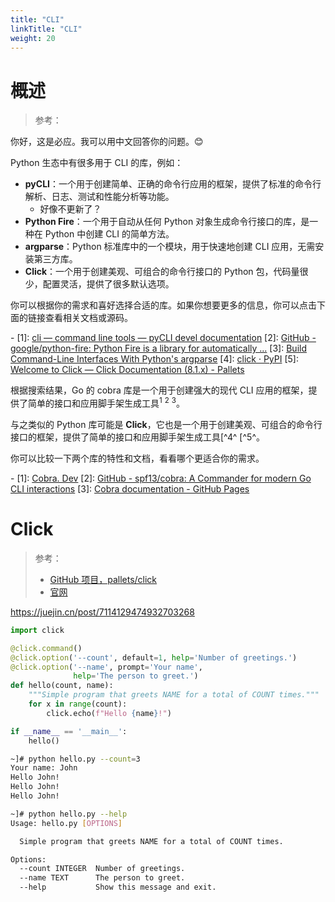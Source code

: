 ```yaml
---
title: "CLI"
linkTitle: "CLI"
weight: 20
---
```


# 概述

> 参考：

你好，这是必应。我可以用中文回答你的问题。😊

Python 生态中有很多用于 CLI 的库，例如：

- **pyCLI**：一个用于创建简单、正确的命令行应用的框架，提供了标准的命令行解析、日志、测试和性能分析等功能。
  - 好像不更新了？
- **Python Fire**：一个用于自动从任何 Python 对象生成命令行接口的库，是一种在 Python 中创建 CLI 的简单方法。
- **argparse**：Python 标准库中的一个模块，用于快速地创建 CLI 应用，无需安装第三方库。
- **Click**：一个用于创建美观、可组合的命令行接口的 Python 包，代码量很少，配置灵活，提供了很多默认选项。

你可以根据你的需求和喜好选择合适的库。如果你想要更多的信息，你可以点击下面的链接查看相关文档或源码。

\-
\[1]: [cli — command line tools — pyCLI devel documentation](https://pythonhosted.org/pyCLI/)
\[2]: [GitHub - google/python-fire: Python Fire is a library for automatically ...](https://github.com/google/python-fire)
\[3]: [Build Command-Line Interfaces With Python's argparse](https://realpython.com/command-line-interfaces-python-argparse/)
\[4]: [click · PyPI](https://pypi.org/project/click/)
\[5]: [Welcome to Click — Click Documentation (8.1.x) - Pallets](https://click.palletsprojects.com/)

根据搜索结果，Go 的 cobra 库是一个用于创建强大的现代 CLI 应用的框架，提供了简单的接口和应用脚手架生成工具<sup>1</sup> <sup>2</sup> <sup>3</sup>。

与之类似的 Python 库可能是 **Click**，它也是一个用于创建美观、可组合的命令行接口的框架，提供了简单的接口和应用脚手架生成工具[^4^ [^5^。

你可以比较一下两个库的特性和文档，看看哪个更适合你的需求。

\-
\[1]: [Cobra. Dev](https://cobra.dev/)
\[2]: [GitHub - spf13/cobra: A Commander for modern Go CLI interactions](https://github.com/spf13/cobra)
\[3]: [Cobra documentation - GitHub Pages](https://umarcor.github.io/cobra/)

# Click

> 参考：
> 
> - [GitHub 项目，pallets/click](https://github.com/pallets/click)
> - [官网](https://click.palletsprojects.com/)

 https://juejin.cn/post/7114129474932703268

```python
import click

@click.command()
@click.option('--count', default=1, help='Number of greetings.')
@click.option('--name', prompt='Your name',
              help='The person to greet.')
def hello(count, name):
    """Simple program that greets NAME for a total of COUNT times."""
    for x in range(count):
        click.echo(f"Hello {name}!")

if __name__ == '__main__':
    hello()
```

```bash
~]# python hello.py --count=3
Your name: John
Hello John!
Hello John!
Hello John!
```

```bash
~]# python hello.py --help
Usage: hello.py [OPTIONS]

  Simple program that greets NAME for a total of COUNT times.

Options:
  --count INTEGER  Number of greetings.
  --name TEXT      The person to greet.
  --help           Show this message and exit.
```

